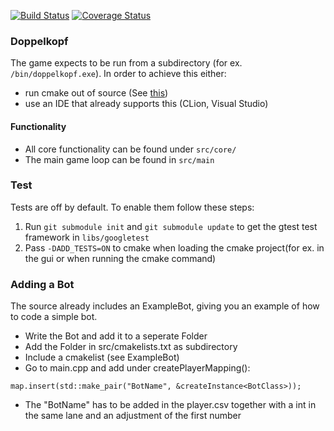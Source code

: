 [![Build Status](https://travis-ci.com/NiklasKoehnecke/DoppelkopfFramework.svg?branch=master)](https://travis-ci.com/NiklasKoehnecke/DoppelkopfFramework)
[![Coverage Status](https://coveralls.io/repos/github/NiklasKoehnecke/DoppelkopfFramework/badge.svg?branch=master)](https://coveralls.io/github/NiklasKoehnecke/DoppelkopfFramework?branch=master)
### Doppelkopf
The game expects to be run from a subdirectory (for ex. `/bin/doppelkopf.exe`). In order to achieve this either: 
 - run cmake out of source (See [this](https://stackoverflow.com/questions/11143062/getting-cmake-to-build-out-of-source-without-wrapping-scripts))
 - use an IDE that already supports this (CLion, Visual Studio)
#### Functionality
 - All core functionality can be found under `src/core/`  
 - The main game loop can be found in `src/main` 

### Test
Tests are off by default. To enable them follow these steps:
 1. Run `git submodule init` and `git submodule update` to get the gtest test framework in `libs/googletest`
 2. Pass `-DADD_TESTS=ON` to cmake when loading the cmake project(for ex. in the gui or when running the cmake command)

### Adding a Bot
The source already includes an ExampleBot, giving you an example of how to code a simple bot. 

 - Write the Bot and add it to a seperate Folder
 - Add the Folder in src/cmakelists.txt as subdirectory
 - Include a cmakelist (see ExampleBot)
 - Go to main.cpp and add under createPlayerMapping():
 ```    
 map.insert(std::make_pair("BotName", &createInstance<BotClass>));
```
 - The "BotName" has to be added in the player.csv together with a int in the same lane and an adjustment of the first number
